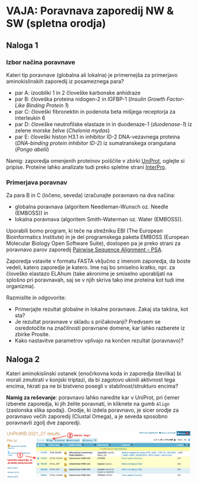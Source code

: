 # VAJA: Poravnava zaporedij NW & SW (spletna orodja)

## Naloga 1

### Izbor načina poravnave
Kateri tip poravnave (globalna ali lokalna) je primernejša za primerjavo aminokislinskih zaporedij iz posameznega para?

* par A: izoobliki 1 in 2 človeške karbonske anhidraze
* par B: človeška proteina nidogen-2 in IGFBP-1 (*Insulin Growth Factor-Like Binding Protein 1*)
* par C: človeški fibronektin in podenota beta mišjega receptorja za interleukin 6
* par D: človeške neutrofilske elastaze in in duodenaze-1 (*duodenase-1*) iz zelene morske želve (*Chelonia mydas*)
* par E: človeški histon H3.1 in inhibitor ID-2 DNA-vezavnega proteina (*DNA-binding protein inhibitor ID-2*) iz sumatranskega orangutana (*Pongo abelii*)

Namig: zaporedja omenjenih proteinov poiščite v zbirki [UniProt](http://uniprot.org), oglejte si pripise. Proteine lahko analizate tudi preko spletne strani [InterPro](https://www.ebi.ac.uk/interpro/).

### Primerjava poravnav
Za para B in C (ločeno, seveda) izračunajte poravnavo na dva načina:
* globalna poravnava (algoritem Needleman-Wunsch oz. Needle (EMBOSS)) in
* lokalna poravnava (algoritem Smith-Waterman oz. Water (EMBOSS)).

Uporabili bomo program, ki teče na strežniku EBI (The European Bioinformatics Institute) in je del programskega paketa EMBOSS (European Molecular Biology Open Software Suite), dostopen pa je preko strani za poravnavo parov zaporedij [Pairwise Sequence Alignment – PSA](http://www.ebi.ac.uk/Tools/psa/).

Zaporedja vstavite v formatu FASTA vključno z imenom zaporedja, da boste vedeli, katero zaporedje je katero. Ime naj bo smiselno kratko, npr. za človeško elastazo ELAhum (take akronime je smiselno uporabljati na splošno pri poravnavah, saj se v njih skriva tako ime proteina kot tudi ime organizma). 

Razmislite in odgovorite:
* Primerjajte rezultat globalne in lokalne poravnave. Zakaj sta takšna, kot sta?
* Je rezultat poravnave v skladu s pričakovanji? Predvsem se osredotočite na značilnosti poravnane domene, kar lahko razberete iz zbirke Prosite.
* Kako nastavitve parametrov vplivajo na končen rezultat (poravnavo)?

## Naloga 2
Kateri aminokislinski ostanek (enočrkovna koda in zaporedja številka) bi morali zmutirati v konjski triptazi, da bi zagotovo ukinili aktivnost tega encima, hkrati pa ne bi bistveno posegli v stabilnost/strukturo encima?

**Namig za reševanje**: poravnavo lahko naredite kar v UniProt, pri čemer izberete zaporedja, ki jih želite poravnati, in kliknete na gumb `Align` (zaslonska slika spodaj). Orodje, ki izdela poravnavo, je sicer orodje za poravnavo večih zaporedij (Clustal Omega), a je seveda sposobno poravnavti zgolj dve zaporedji.

![Poravnava v UniProt](slike/uniprot_poravnava.png)